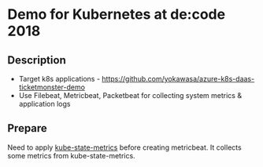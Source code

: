 
# Demo for Kubernetes at de:code 2018 

## Description

* Target k8s applications - https://github.com/yokawasa/azure-k8s-daas-ticketmonster-demo
* Use Filebeat, Metricbeat, Packetbeat for collecting system metrics & application logs

## Prepare

Need to apply [kube-state-metrics](https://github.com/kubernetes/kube-state-metrics) before creating metricbeat. It collects some metrics from kube-state-metrics.
